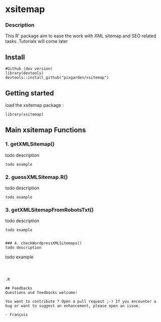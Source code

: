 # xsitemap

### Description

This R' package aim to ease the work with XML sitemap and SEO related tasks. Tutorials will come later


## Install
```
#Github (dev version)
library(devtools)
devtools::install_github("pixgarden/xsitemap")
```

## Getting started
load the xsitemap package :
```
library(xsitemap)
```

## Main xsitemap Functions

### 1. getXMLSitemap()
todo description
```
todo example
```

### 2. guessXMLSitemap.R()
todo description
```
todo example
```

### 3. getXMLSitemapFromRobotsTxt()
todo description
```
todo example
```
```

### 4. checkWordpressXMLSitemaps()
todo description
```
todo example
```



.R

## Feedbacks
Questions and feedbacks welcome!

You want to contribute ? Open a pull request ;-) If you encounter a bug or want to suggest an enhancement, please open an issue.

- François